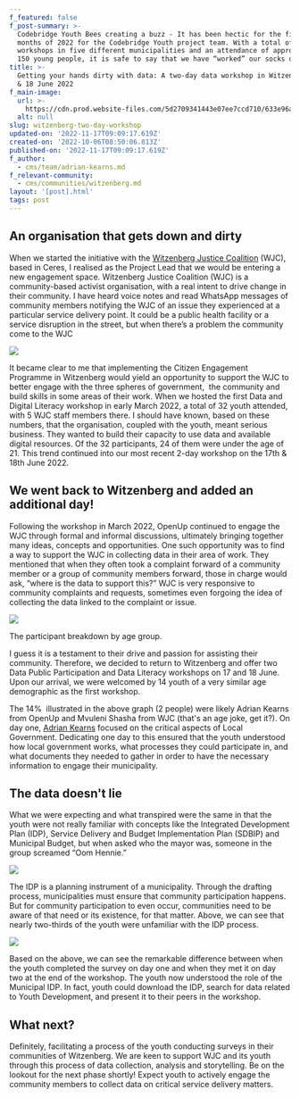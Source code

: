 ```yaml
---
f_featured: false
f_post-summary: >-
  Codebridge Youth Bees creating a buzz - It has been hectic for the first six
  months of 2022 for the Codebridge Youth project team. With a total of six
  workshops in five different municipalities and an attendance of approximately
  150 young people, it is safe to say that we have “worked” our socks off!
title: >-
  Getting your hands dirty with data: A two-day data workshop in Witzenberg - 17
  & 18 June 2022
f_main-image:
  url: >-
    https://cdn.prod.website-files.com/5d2709341443e07ee7ccd710/633e96ad4c8130659b507ded_IMG_5190%20(1).jpg
  alt: null
slug: witzenberg-two-day-workshop
updated-on: '2022-11-17T09:09:17.619Z'
created-on: '2022-10-06T08:50:06.813Z'
published-on: '2022-11-17T09:09:17.619Z'
f_author:
  - cms/team/adrian-kearns.md
f_relevant-community:
  - cms/communities/witzenberg.md
layout: '[post].html'
tags: post
---
```


**An organisation that gets down and dirty**
--------------------------------------------

When we started the initiative with the [Witzenberg Justice Coalition](https://www.facebook.com/Witzenberg-Justice-Coalition-108557785110768) (WJC), based in Ceres, I realised as the Project Lead that we would be entering a new engagement space. Witzenberg Justice Coalition (WJC) is a community-based activist organisation, with a real intent to drive change in their community. I have heard voice notes and read WhatsApp messages of community members notifying the WJC of an issue they experienced at a particular service delivery point. It could be a public health facility or a service disruption in the street, but when there’s a problem the community come to the WJC 

![](https://uploads-ssl.webflow.com/5d2709341443e07ee7ccd710/633fe73428f7af2477569fab_XorBSVU-AUNKwcjDe6xEaU-8Md80mZ2HhHrABJZJEpu113bZh5C3ruXPlZKRKltpAmy5iMfLj-UzCnyBKY0otvnGmar36Ba7TGUAc_WtIDYP0Yu11527Q1SxcDp5aeknRyKzQPG_iOPo8Ro9GxJ2fsSUSOa1iKor8qiVEO8uXuaZdHgW8SrG_XPH.png)

It became clear to me that implementing the Citizen Engagement Programme in Witzenberg would yield an opportunity to support the WJC to better engage with the three spheres of government,  the community and build skills in some areas of their work. When we hosted the first Data and Digital Literacy workshop in early March 2022, a total of 32 youth attended, with 5 WJC staff members there. I should have known, based on these numbers, that the organisation, coupled with the youth, meant serious business. They wanted to build their capacity to use data and available digital resources. Of the 32 participants, 24 of them were under the age of 21. This trend continued into our most recent 2-day workshop on the 17th & 18th June 2022.

**We went back to Witzenberg and added an additional day!**
-----------------------------------------------------------

Following the workshop in March 2022, OpenUp continued to engage the WJC through formal and informal discussions, ultimately bringing together many ideas, concepts and opportunities. One such opportunity was to find a way to support the WJC in collecting data in their area of work. They mentioned that when they often took a complaint forward of a community member or a group of community members forward, those in charge would ask, “where is the data to support this?” WJC is very responsive to community complaints and requests, sometimes even forgoing the idea of collecting the data linked to the complaint or issue. 

![](https://uploads-ssl.webflow.com/5d2709341443e07ee7ccd710/633e94857fdf5ebca279ad89_RtuymltyecPsTSOnxrjiHkF9IaVrvsoEidaLYc6b3bnrhkp86eads9gYKVH3isTMHlWuSqPf0V981AD-7ZB9g1I6inhFWYVTzD2ETGjkj0C9bqx9SpcIVJJ5ClQtRLsibdHPkLCBmmJHVELC2XpL_pGZ3eZoukSuSXCXrdmbzctEpkmiEjuhfpdn.png)

The participant breakdown by age group. 

I guess it is a testament to their drive and passion for assisting their community. Therefore, we decided to return to Witzenberg and offer two Data Public Participation and Data Literacy workshops on 17 and 18 June. Upon our arrival, we were welcomed by 14 youth of a very similar age demographic as the first workshop.

The 14%  illustrated in the above graph (2 people) were likely Adrian Kearns from OpenUp and Mvuleni Shasha from WJC (that's an age joke, get it?). On day one, [Adrian Kearns](mailto:adrian@openup.org.za) focused on the critical aspects of Local Government. Dedicating one day to this ensured that the youth understood how local government works, what processes they could participate in, and what documents they needed to gather in order to have the necessary information to engage their municipality.

**The data doesn't lie**
------------------------

What we were expecting and what transpired were the same in that the youth were not really familiar with concepts like the Integrated Development Plan (IDP), Service Delivery and Budget Implementation Plan (SDBIP) and Municipal Budget, but when asked who the mayor was, someone in the group screamed “Oom Hennie.” 

![](https://uploads-ssl.webflow.com/5d2709341443e07ee7ccd710/633fe734d294ae026a867142_vDaQ6W4HzLUyrI6VSqGz7-Ebp0PbFosGzqXL2kWFpIYJbjXGDkoF1n9g7klyWRE_rPyA1KDRUo1HlhxU6D9ZMQ8DDA4avnjst_sxyrXDmmSjqCOaHT9XCACdwlvB1P6k0B2HCQ13DYzCzaJrSplDti_3FUM2FxHcsh42pxmiAZW5p-AqFvaeoW1N.png)

The IDP is a planning instrument of a municipality. Through the drafting process, municipalities must ensure that community participation happens. But for community participation to even occur, communities need to be aware of that need or its existence, for that matter. Above, we can see that nearly two-thirds of the youth were unfamiliar with the IDP process.

![](https://uploads-ssl.webflow.com/5d2709341443e07ee7ccd710/633fe7343e4e6000f838b7d0_V6sXv5GTkKHgcUYsKoQpTk1o_0msTCHdRnknKKrTUYdqKJTunMNT5ikPg2nuTmrMDg8wtpLy1hPKfy-eMfVjE9Pv9z5vnSAG2OBlGTkOzTfU6hiPvEu_8lpM849_XmL45Iv1iH2C2_DMCtwvnM6m33er62bbZGtefa6OePMVM2Tl-_8y4QSub_Mm.png)

Based on the above, we can see the remarkable difference between when the youth completed the survey on day one and when they met it on day two at the end of the workshop. The youth now understood the role of the Municipal IDP. In fact, youth could download the IDP, search for data related to Youth Development, and present it to their peers in the workshop. 

**What next?**
--------------

Definitely, facilitating a process of the youth conducting surveys in their communities of Witzenberg. We are keen to support WJC and its youth through this process of data collection, analysis and storytelling. Be on the lookout for the next phase shortly! Expect youth to actively engage the community members to collect data on critical service delivery matters.

‍
